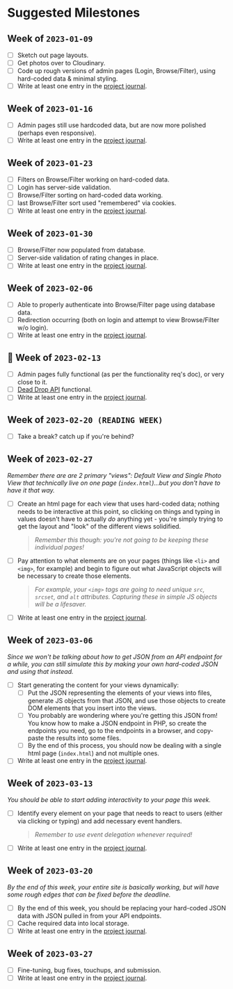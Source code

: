 # Suggested Milestones

## Week of `2023-01-09`
- [ ] Sketch out page layouts.
- [ ] Get photos over to Cloudinary.
- [ ] Code up rough versions of admin pages (Login, Browse/Filter), using hard-coded data & minimal styling.
- [ ] Write at least one entry in the [project journal](instructions.md#project-journalmd).

## Week of `2023-01-16`
- [ ] Admin pages still use hardcoded data, but are now more polished (perhaps even responsive).
- [ ] Write at least one entry in the [project journal](instructions.md#project-journalmd).

## Week of `2023-01-23`
- [ ] Filters on Browse/Filter working on hard-coded data.
- [ ] Login has server-side validation.
- [ ] Browse/Filter sorting on hard-coded data working.
- [ ] last Browse/Filter sort used "remembered" via cookies. 
- [ ] Write at least one entry in the [project journal](instructions.md#project-journalmd).

## Week of `2023-01-30`
- [ ] Browse/Filter now populated from database.
- [ ] Server-side validation of rating changes in place.
- [ ] Write at least one entry in the [project journal](instructions.md#project-journalmd).

## Week of `2023-02-06`
- [ ] Able to properly authenticate into Browse/Filter page using database data.
- [ ] Redirection occurring (both on login and attempt to view Browse/Filter w/o login).
- [ ] Write at least one entry in the [project journal](instructions.md#project-journalmd).

## 📌  Week of `2023-02-13`
- [ ] Admin pages fully functional (as per the functionality req's doc), or very close to it.
- [ ] [Dead Drop API](api-details.md#dead-drop-api) functional.
- [ ] Write at least one entry in the [project journal](instructions.md#project-journalmd).

## Week of `2023-02-20 (READING WEEK)`
- [ ] Take a break? catch up if you're behind?

## Week of `2023-02-27`
_Remember there are are 2 primary "views": Default View and Single Photo View that technically live on one page (`index.html`)...but you don't have to have it that way._
 
- [ ] Create an html page for each view that uses hard-coded data; nothing needs to be interactive at this point, so clicking on things and typing in values doesn't have to actually _do_ anything yet - you're simply trying to get the layout and "look" of the different views solidified.
    > _Remember this though: you're not going to be keeping these individual pages!_
- [ ] Pay attention to what elements are on your pages (things like `<li>` and `<img>`, for example) and begin to figure out what JavaScript objects will be necessary to create those elements.
    > _For example, your `<img>` tags are going to need unique `src`, `srcset`, and `alt` attributes. Capturing these in simple JS objects will be a lifesaver._
- [ ] Write at least one entry in the [project journal](instructions.md#project-journalmd).

## Week of `2023-03-06`
_Since we won't be talking about how to get JSON from an API endpoint for a while, you can still simulate this by making your own hard-coded JSON and using that instead._
- [ ] Start generating the content for your views dynamically:
  - [ ]  Put the JSON representing the elements of your views into files, generate JS objects from that JSON, and use those objects to create DOM elements that you insert into the views.
    - [ ]  You probably are wondering where you're getting this JSON from! You know how to make a JSON endpoint in PHP, so create the endpoints you need, go to the endpoints in a browser, and copy-paste the results into some files.
  - [ ]  By the end of this process, you should now be dealing with a single html page (`index.html`) and not multiple ones.
- [ ] Write at least one entry in the [project journal](instructions.md#project-journalmd).

## Week of `2023-03-13`
_You should be able to start adding interactivity to your page this week._
- [ ] Identify every element on your page that needs to react to users (either via clicking or typing) and add necessary event handlers.
    > _Remember to use event delegation whenever required!_
- [ ] Write at least one entry in the [project journal](instructions.md#project-journalmd).

## Week of `2023-03-20`
_By the end of this week, your entire site is basically working, but will have some rough edges that can be fixed before the deadline._
- [ ] By the end of this week, you should be replacing your hard-coded JSON data with JSON pulled in from your API endpoints.
- [ ] Cache required data into local storage. 
- [ ] Write at least one entry in the [project journal](instructions.md#project-journalmd).

## Week of `2023-03-27`
- [ ] Fine-tuning, bug fixes, touchups, and submission.
- [ ] Write at least one entry in the [project journal](instructions.md#project-journalmd). 
